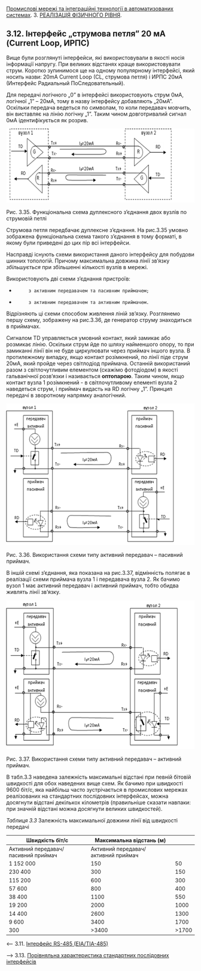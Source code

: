 [Промислові мережі та інтеграційні технології в автоматизованих системах](README.md). 3. [РЕАЛІЗАЦІЯ ФІЗИЧНОГО РІВНЯ](3.md).

## 3.12. Інтерфейс „струмова петля” 20 мА (Current Loop, ИРПС)

Вище були розглянуті інтерфейси, які використовували в якості носія інформації напругу. При великих відстанях краще використовувати струм. Коротко зупинимося ще на одному популярному інтерфейсі, який носить назви: 20mА Current Loop (CL, струмова петля) і ИРПС 20мА (Интерфейс Радиальный ПоСледовательный). 

Для передачі логічного „0” в інтерфейсі використовують струм 0мА, логічної „1” – 20мА, тому в назву інтерфейсу добавляють „20мА”. Оскільки передача ведеться по символам, то коли передавач мовчить, він виставляє на лінію логічну „1”. Таким чином довготривалий сигнал 0мА ідентифікується як розрив.

 ![img](media3/3_35.png)

Рис. 3.35. Функціональна схема дуплексного з’єднання двох вузлів по струмовій петлі

Струмова петля передбачає дуплексне з’єднання. На рис.3.35 умовно зображена функціональна схема такого з’єднання в тому форматі, в якому були приведені до цих пір всі інтерфейси.

Насправді існують схеми використання даного інтерфейсу для побудови шинних топологій. Причому максимальна довжина лінії зв’язку *збільшується* при збільшенні кількості вузлів в мережі. 

Використовують дві схеми з’єднання пристроїв: 

-          з активним передавачем та пасивним приймачем;

-          з активним передавачем та активним приймачем.

Відрізняють ці схеми способом живлення ліній зв’язку. Розглянемо першу схему, зображену на рис.3.36, де генератор струму знаходиться в приймачах. 

Сигналом TD управляється умовний контакт, який замикає або розмикає лінію. Оскільки струм йде по шляху найменшого опору, то при замиканні лінії він не буде циркулювати через приймач іншого вузла. В протилежному випадку, якщо контакт розімкнений, по лінії піде струм 20мА, який пройде через світлодіод приймача. Останній використаний разом з світлочутливим елементом (скажімо фотодіодом) в якості гальванічної розв’язки і називається **оптопарою**. Таким чином, якщо контакт вузла 1 розімкнений - в світлочутливому елементі вузла 2 наведеться струм, і приймач видасть на RD логічну „1”. Принцип передачі в зворотному напрямку аналогічний.

 ![img](media3/3_36.png)

Рис. 3.36. Використання схеми типу активний передавач – пасивний приймач.

В іншій схемі з’єднання, яка показана на рис.3.37, відмінність полягає в реалізації схеми приймача вузла 1 і передавача вузла 2. Як бачимо вузол 1 має активний передавач і активний приймач, тобто обидва живлять лінії зв’язку. 

![img](media3/3_37.png)

 Рис. 3.37. Використання схеми типу активний передавач – активний приймач.

В табл.3.3 наведена залежність максимальні відстані при певній бітовій швидкості для обох наведених вище схем. Як бачимо при швидкості 9600 біт/с, яка найбільш часто зустрічається в промислових мережах реалізованих на стандартних послідовних інтерфейсах, можна досягнути відстані декількох кілометрів (правильніше сказати навпаки: при значній відстані можна досягнути великих швидкостей).

*Таблиця 3.3*  Залежність максимальної довжини лінії від швидкості передачі

| Швидкість  біт/с                     | Максимальна відстань (м)             |       |
| ------------------------------------ | ------------------------------------ | ----- |
| Активний передавач/ пасивний приймач | Активний передавач/ активний приймач |       |
| 1 152 000                            | 150                                  | 50    |
| 230 400                              | 300                                  | 150   |
| 115 200                              | 600                                  | 300   |
| 57 600                               | 800                                  | 400   |
| 38 400                               | 1100                                 | 550   |
| 19 200                               | 2000                                 | 1000  |
| 14 400                               | 2600                                 | 1300  |
| 9 600                                | 3400                                 | 1700  |
| 300                                  | >3400                                | >1700 |

 

<-- 3.11. [Інтерфейс RS-485 (EIA/TIA-485)](3_11.md) 

--> 3.13. [Порівняльна характеристика стандартних послідовних інтерфейсів](3_13.md) 